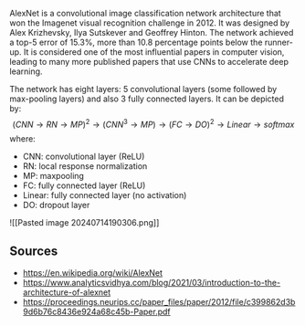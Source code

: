 AlexNet is a convolutional image classification network architecture that won the Imagenet visual recognition challenge in 2012. It was designed by Alex Krizhevsky, Ilya Sutskever and Geoffrey Hinton. The network achieved a top-5 error of 15.3%, more than 10.8 percentage points below the runner-up. It is considered one of the most influential papers in computer vision, leading to many more published papers that use CNNs to accelerate deep learning.

The network has eight layers: 5 convolutional layers (some followed by max-pooling layers) and also 3 fully connected layers. It can be depicted by:
$$
(CNN \rightarrow RN \rightarrow MP)^2 \rightarrow (CNN^3 \rightarrow MP) \rightarrow (FC \rightarrow DO)^2 \rightarrow Linear \rightarrow softmax
$$
where:
- CNN: convolutional layer (ReLU)
- RN: local response normalization
- MP: maxpooling
- FC: fully connected layer (ReLU)
- Linear: fully connected layer (no activation)
- DO: dropout layer

![[Pasted image 20240714190306.png]]

## Sources
- https://en.wikipedia.org/wiki/AlexNet
- https://www.analyticsvidhya.com/blog/2021/03/introduction-to-the-architecture-of-alexnet
- https://proceedings.neurips.cc/paper_files/paper/2012/file/c399862d3b9d6b76c8436e924a68c45b-Paper.pdf